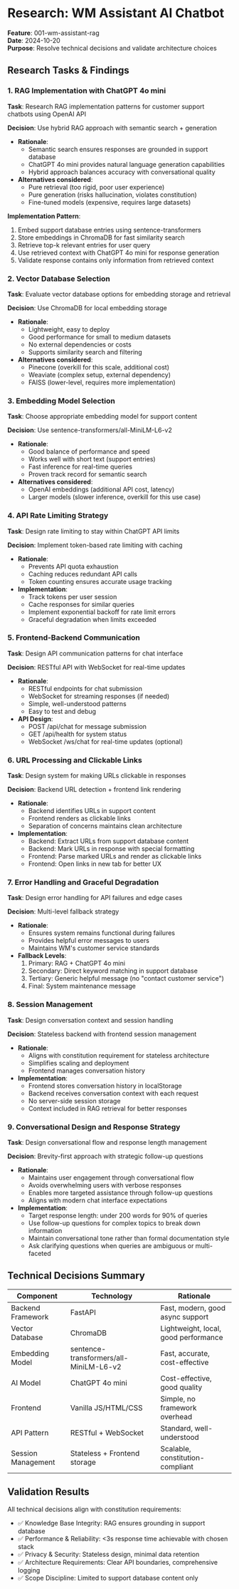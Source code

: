 # Research: WM Assistant AI Chatbot

**Feature**: 001-wm-assistant-rag  
**Date**: 2024-10-20  
**Purpose**: Resolve technical decisions and validate architecture choices

## Research Tasks & Findings

### 1. RAG Implementation with ChatGPT 4o mini

**Task**: Research RAG implementation patterns for customer support chatbots using OpenAI API

**Decision**: Use hybrid RAG approach with semantic search + generation
- **Rationale**: 
  - Semantic search ensures responses are grounded in support database
  - ChatGPT 4o mini provides natural language generation capabilities
  - Hybrid approach balances accuracy with conversational quality
- **Alternatives considered**:
  - Pure retrieval (too rigid, poor user experience)
  - Pure generation (risks hallucination, violates constitution)
  - Fine-tuned models (expensive, requires large datasets)

**Implementation Pattern**:
1. Embed support database entries using sentence-transformers
2. Store embeddings in ChromaDB for fast similarity search
3. Retrieve top-k relevant entries for user query
4. Use retrieved context with ChatGPT 4o mini for response generation
5. Validate response contains only information from retrieved context

### 2. Vector Database Selection

**Task**: Evaluate vector database options for embedding storage and retrieval

**Decision**: Use ChromaDB for local embedding storage
- **Rationale**:
  - Lightweight, easy to deploy
  - Good performance for small to medium datasets
  - No external dependencies or costs
  - Supports similarity search and filtering
- **Alternatives considered**:
  - Pinecone (overkill for this scale, additional cost)
  - Weaviate (complex setup, external dependency)
  - FAISS (lower-level, requires more implementation)

### 3. Embedding Model Selection

**Task**: Choose appropriate embedding model for support content

**Decision**: Use sentence-transformers/all-MiniLM-L6-v2
- **Rationale**:
  - Good balance of performance and speed
  - Works well with short text (support entries)
  - Fast inference for real-time queries
  - Proven track record for semantic search
- **Alternatives considered**:
  - OpenAI embeddings (additional API cost, latency)
  - Larger models (slower inference, overkill for this use case)

### 4. API Rate Limiting Strategy

**Task**: Design rate limiting to stay within ChatGPT API limits

**Decision**: Implement token-based rate limiting with caching
- **Rationale**:
  - Prevents API quota exhaustion
  - Caching reduces redundant API calls
  - Token counting ensures accurate usage tracking
- **Implementation**:
  - Track tokens per user session
  - Cache responses for similar queries
  - Implement exponential backoff for rate limit errors
  - Graceful degradation when limits exceeded

### 5. Frontend-Backend Communication

**Task**: Design API communication patterns for chat interface

**Decision**: RESTful API with WebSocket for real-time updates
- **Rationale**:
  - RESTful endpoints for chat submission
  - WebSocket for streaming responses (if needed)
  - Simple, well-understood patterns
  - Easy to test and debug
- **API Design**:
  - POST /api/chat for message submission
  - GET /api/health for system status
  - WebSocket /ws/chat for real-time updates (optional)

### 6. URL Processing and Clickable Links

**Task**: Design system for making URLs clickable in responses

**Decision**: Backend URL detection + frontend link rendering
- **Rationale**:
  - Backend identifies URLs in support content
  - Frontend renders as clickable links
  - Separation of concerns maintains clean architecture
- **Implementation**:
  - Backend: Extract URLs from support database content
  - Backend: Mark URLs in response with special formatting
  - Frontend: Parse marked URLs and render as clickable links
  - Frontend: Open links in new tab for better UX

### 7. Error Handling and Graceful Degradation

**Task**: Design error handling for API failures and edge cases

**Decision**: Multi-level fallback strategy
- **Rationale**:
  - Ensures system remains functional during failures
  - Provides helpful error messages to users
  - Maintains WM's customer service standards
- **Fallback Levels**:
  1. Primary: RAG + ChatGPT 4o mini
  2. Secondary: Direct keyword matching in support database
  3. Tertiary: Generic helpful message (no "contact customer service")
  4. Final: System maintenance message

### 8. Session Management

**Task**: Design conversation context and session handling

**Decision**: Stateless backend with frontend session management
- **Rationale**:
  - Aligns with constitution requirement for stateless architecture
  - Simplifies scaling and deployment
  - Frontend manages conversation history
- **Implementation**:
  - Frontend stores conversation history in localStorage
  - Backend receives conversation context with each request
  - No server-side session storage
  - Context included in RAG retrieval for better responses

### 9. Conversational Design and Response Strategy

**Task**: Design conversational flow and response length management

**Decision**: Brevity-first approach with strategic follow-up questions
- **Rationale**:
  - Maintains user engagement through conversational flow
  - Avoids overwhelming users with verbose responses
  - Enables more targeted assistance through follow-up questions
  - Aligns with modern chat interface expectations
- **Implementation**:
  - Target response length: under 200 words for 90% of queries
  - Use follow-up questions for complex topics to break down information
  - Maintain conversational tone rather than formal documentation style
  - Ask clarifying questions when queries are ambiguous or multi-faceted

## Technical Decisions Summary

| Component | Technology | Rationale |
|-----------|------------|-----------|
| Backend Framework | FastAPI | Fast, modern, good async support |
| Vector Database | ChromaDB | Lightweight, local, good performance |
| Embedding Model | sentence-transformers/all-MiniLM-L6-v2 | Fast, accurate, cost-effective |
| AI Model | ChatGPT 4o mini | Cost-effective, good quality |
| Frontend | Vanilla JS/HTML/CSS | Simple, no framework overhead |
| API Pattern | RESTful + WebSocket | Standard, well-understood |
| Session Management | Stateless + Frontend storage | Scalable, constitution-compliant |

## Validation Results

All technical decisions align with constitution requirements:
- ✅ Knowledge Base Integrity: RAG ensures grounding in support database
- ✅ Performance & Reliability: <3s response time achievable with chosen stack
- ✅ Privacy & Security: Stateless design, minimal data retention
- ✅ Architecture Requirements: Clear API boundaries, comprehensive logging
- ✅ Scope Discipline: Limited to support database content only
